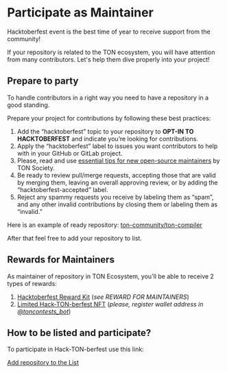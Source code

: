 # Participate as Maintainer

Hacktoberfest event is the best time of year to receive support from the community!

If your repository is related to the TON ecosystem, you will have attention from many contributors. Let's help them dive properly into your project!

## Prepare to party

To handle contributors in a right way you need to have a repository in a good standing.

Prepare your project for contributions by following these best practices:

1. Add the “hacktoberfest” topic to your repository to **OPT-IN TO HACKTOBERFEST** and indicate you’re looking for contributions.
2. Apply the “hacktoberfest” label to issues you want contributors to help with in your GitHub or GitLab project.
3. Please, read and use [essential tips for new open-source maintainers](https://blog.ton.org/essential-tips-for-new-open-source-maintainers) by TON Society.
4. Be ready to review pull/merge requests, accepting those that are valid by merging them, leaving an overall approving review, or by adding the “hacktoberfest-accepted” label.
5. Reject any spammy requests you receive by labeling them as “spam”, and any other invalid contributions by closing them or labeling them as “invalid.”

Here is an example of ready repository: [ton-community/ton-compiler](https://github.com/ton-community/ton-compiler)

After that feel free to add your repository to list.

## Rewards for Maintainers

As maintainer of repository in TON Ecosystem, you'll be able to receive 2 types of rewards:

1. [Hacktoberfest Reward Kit](https://hacktoberfest.com/participation/#maintainers) (_see REWARD FOR MAINTAINERS_)
2. [Limited Hack-TON-berfest NFT](/contribute/hacktoberfest/#what-the-rewards) (_please, register wallet address in [@toncontests_bot](https://t.me/toncontests_bot)_)

## How to be listed and participate?

To participate in Hack-TON-berfest use this link:

<span className="DocsMarkdown--button-group-content">
  <a href="https://airtable.com/shrgXIgZdBKKX64NL"
     className="Button Button-is-docs-primary">
    Add repository to the List
  </a>
</span>